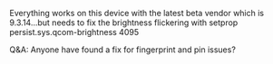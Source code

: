 Everything works on this device with the latest beta vendor which is 9.3.14...but needs to fix the brightness flickering with  setprop persist.sys.qcom-brightness 4095


Q&A:
Anyone have found a fix for fingerprint and pin issues?
